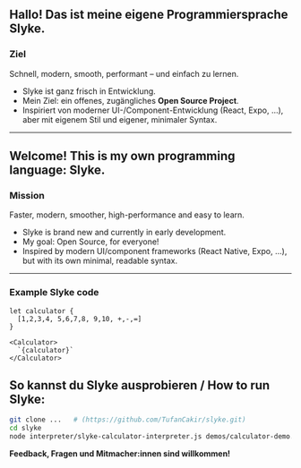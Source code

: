 ## Hallo! Das ist meine eigene Programmiersprache **Slyke**.

### Ziel

Schnell, modern, smooth, performant – und einfach zu lernen.

- Slyke ist ganz frisch in Entwicklung.
- Mein Ziel: ein offenes, zugängliches **Open Source Project**.
- Inspiriert von moderner UI-/Component-Entwicklung (React, Expo, …),  
  aber mit eigenem Stil und eigener, minimaler Syntax.

---

## Welcome! This is my own programming language: **Slyke**.

### Mission

Faster, modern, smoother, high-performance and easy to learn.

- Slyke is brand new and currently in early development.
- My goal: Open Source, for everyone!
- Inspired by modern UI/component frameworks (React Native, Expo, …),  
  but with its own minimal, readable syntax.

---

### Example Slyke code

```slyke
let calculator {
  [1,2,3,4, 5,6,7,8, 9,10, +,-,=]
}

<Calculator>
  `{calculator}`
</Calculator>
```

## So kannst du Slyke ausprobieren / How to run Slyke:

```bash
git clone ...   # (https://github.com/TufanCakir/slyke.git)
cd slyke
node interpreter/slyke-calculator-interpreter.js demos/calculator-demo.slyke
```

**Feedback, Fragen und Mitmacher:innen sind willkommen!**
